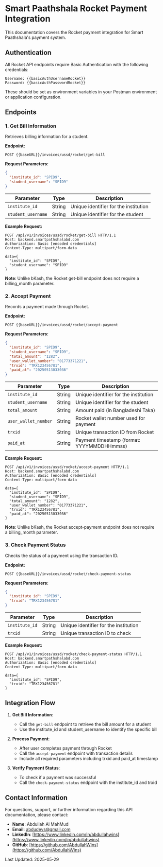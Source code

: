 # Smart Paathshala Rocket Payment Integration

This documentation covers the Rocket payment integration for Smart Paathshala's payment system.

## Authentication

All Rocket API endpoints require Basic Authentication with the following credentials:

```
Username: {{basicAuthUsernameRocket}}
Password: {{basicAuthPasswordRocket}}
```

These should be set as environment variables in your Postman environment or application configuration.

## Endpoints

### 1. Get Bill Information

Retrieves billing information for a student.

**Endpoint:**
```
POST {{baseURL}}/invoices/ussd/rocket/get-bill
```

**Request Parameters:**
```json
{
  "institute_id": "SPID9",
  "student_username": "SPID9"
}
```

| Parameter | Type | Description |
|-----------|------|-------------|
| `institute_id` | String | Unique identifier for the institution |
| `student_username` | String | Unique identifier for the student |

**Example Request:**
```
POST /api/v1/invoices/ussd/rocket/get-bill HTTP/1.1
Host: backend.smartpathshalabd.com
Authorization: Basic [encoded credentials]
Content-Type: multipart/form-data

data={
  "institute_id": "SPID9",
  "student_username": "SPID9"
}
```

**Note**: Unlike bKash, the Rocket get-bill endpoint does not require a billing_month parameter.

### 2. Accept Payment

Records a payment made through Rocket.

**Endpoint:**
```
POST {{baseURL}}/invoices/ussd/rocket/accept-payment
```

**Request Parameters:**
```json
{
  "institute_id": "SPID9",
  "student_username": "SPID9",
  "total_amount": "1282",
  "user_wallet_number": "01773371221",
  "trxid": "TRX123456781",
  "paid_at": "20250513033036"
}
```

| Parameter | Type | Description |
|-----------|------|-------------|
| `institute_id` | String | Unique identifier for the institution |
| `student_username` | String | Unique identifier for the student |
| `total_amount` | String | Amount paid (in Bangladeshi Taka) |
| `user_wallet_number` | String | Rocket wallet number used for payment |
| `trxid` | String | Unique transaction ID from Rocket |
| `paid_at` | String | Payment timestamp (format: YYYYMMDDHHmmss) |

**Example Request:**
```
POST /api/v1/invoices/ussd/rocket/accept-payment HTTP/1.1
Host: backend.smartpathshalabd.com
Authorization: Basic [encoded credentials]
Content-Type: multipart/form-data

data={
  "institute_id": "SPID9",
  "student_username": "SPID9",
  "total_amount": "1282",
  "user_wallet_number": "01773371221",
  "trxid": "TRX123456781",
  "paid_at": "20250513033036"
}
```

**Note**: Unlike bKash, the Rocket accept-payment endpoint does not require a billing_month parameter.

### 3. Check Payment Status

Checks the status of a payment using the transaction ID.

**Endpoint:**
```
POST {{baseURL}}/invoices/ussd/rocket/check-payment-status
```

**Request Parameters:**
```json
{
  "institute_id": "SPID9",
  "trxid": "TRX123456781"
}
```

| Parameter | Type | Description |
|-----------|------|-------------|
| `institute_id` | String | Unique identifier for the institution |
| `trxid` | String | Unique transaction ID to check |

**Example Request:**
```
POST /api/v1/invoices/ussd/rocket/check-payment-status HTTP/1.1
Host: backend.smartpathshalabd.com
Authorization: Basic [encoded credentials]
Content-Type: multipart/form-data

data={
  "institute_id": "SPID9",
  "trxid": "TRX123456781"
}
```

## Integration Flow

1. **Get Bill Information**:
   - Call the `get-bill` endpoint to retrieve the bill amount for a student
   - Use the institute_id and student_username to identify the specific bill

2. **Process Payment**:
   - After user completes payment through Rocket
   - Call the `accept-payment` endpoint with transaction details
   - Include all required parameters including trxid and paid_at timestamp

3. **Verify Payment Status**:
   - To check if a payment was successful
   - Call the `check-payment-status` endpoint with the institute_id and trxid


## Contact Information

For questions, support, or further information regarding this API documentation, please contact:

- **Name**: Abdullah Al MahMud
- **Email**: abdudevs@gmail.com
- **LinkedIn**: [https://www.linkedin.com/in/abdullahwins](https://www.linkedin.com/in/abdullahwins)
- **GitHub**: [https://github.com/AbdullahWins](https://github.com/AbdullahWins)

Last Updated: 2025-05-29
